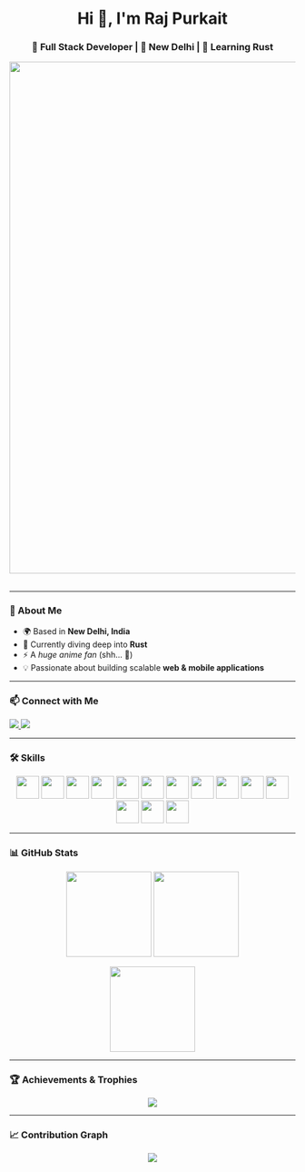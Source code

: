 <h1 align="center">Hi 👋, I'm Raj Purkait</h1>
<h3 align="center">🚀 Full Stack Developer | 📍 New Delhi | 🦀 Learning Rust</h3>

<p align="center">
 <img src="https://user-images.githubusercontent.com/74038190/213910845-af37a709-8995-40d6-be59-724526e3c3d7.gif" width="900">
<br><br>
</p>

---

### 🌟 About Me  
- 🌍 Based in **New Delhi, India**  
- 🧠 Currently diving deep into **Rust**  
- ⚡ A *huge anime fan* (shh... 🤫)  
- 💡 Passionate about building scalable **web & mobile applications**  

---

### 📫 Connect with Me  
<p align="left">
  <a href="https://www.linkedin.com/in/rajpurkait9" target="_blank">
    <img src="https://img.shields.io/badge/LinkedIn-0077B5?logo=linkedin&logoColor=white&style=for-the-badge" />
  </a>
  <a href="https://github.com/rajpurkait9" target="_blank">
    <img src="https://img.shields.io/badge/GitHub-100000?logo=github&logoColor=white&style=for-the-badge" />
  </a>
</p>

---

### 🛠️ Skills  
<p align="center">
  <img src="https://raw.githubusercontent.com/danielcranney/readme-generator/main/public/icons/skills/javascript-colored.svg" width="40" height="40"/>
  <img src="https://raw.githubusercontent.com/danielcranney/readme-generator/main/public/icons/skills/typescript-colored.svg" width="40" height="40"/>
  <img src="https://raw.githubusercontent.com/danielcranney/readme-generator/main/public/icons/skills/react-colored.svg" width="40" height="40"/>
  <img src="https://raw.githubusercontent.com/danielcranney/readme-generator/main/public/icons/skills/redux-colored.svg" width="40" height="40"/>
  <img src="https://raw.githubusercontent.com/danielcranney/readme-generator/main/public/icons/skills/nodejs-colored.svg" width="40" height="40"/>
  <img src="https://raw.githubusercontent.com/danielcranney/readme-generator/main/public/icons/skills/express.svg" width="40" height="40"/>
  <img src="https://raw.githubusercontent.com/danielcranney/readme-generator/main/public/icons/skills/mongodb-colored.svg" width="40" height="40"/>
  <img src="https://raw.githubusercontent.com/danielcranney/readme-generator/main/public/icons/skills/go.svg" width="40" height="40"/>
  <img src="https://raw.githubusercontent.com/danielcranney/readme-generator/main/public/icons/skills/rust.svg" width="40" height="40"/>
  <img src="https://raw.githubusercontent.com/danielcranney/readme-generator/main/public/icons/skills/dart-colored.svg" width="40" height="40"/>
  <img src="https://raw.githubusercontent.com/danielcranney/readme-generator/main/public/icons/skills/flutter-colored.svg" width="40" height="40"/>
  <img src="https://raw.githubusercontent.com/danielcranney/readme-generator/main/public/icons/skills/aws.svg" width="40" height="40"/>
  <img src="https://raw.githubusercontent.com/danielcranney/readme-generator/main/public/icons/skills/linux.svg" width="40" height="40"/>
  <img src="https://raw.githubusercontent.com/danielcranney/readme-generator/main/public/icons/skills/git-colored.svg" width="40" height="40"/>
</p>

---

### 📊 GitHub Stats  
<p align="center">
  <img src="https://github-readme-stats.vercel.app/api?username=rajpurkait9&show_icons=true&theme=tokyonight&hide_border=true" height="150" />
  <img src="https://github-readme-streak-stats.herokuapp.com/?user=rajpurkait9&theme=tokyonight&hide_border=true" height="150" />
</p>

<p align="center">
  <img src="https://github-readme-stats.vercel.app/api/top-langs/?username=rajpurkait9&layout=compact&theme=tokyonight&hide_border=true" height="150"/>
</p>

---

### 🏆 Achievements & Trophies  
<p align="center">
  <img src="https://github-profile-trophy.vercel.app/?username=rajpurkait9&theme=radical&no-frame=true&margin-w=15&column=7" />
</p>

---

### 📈 Contribution Graph  
<p align="center">
  <img src="https://github-readme-activity-graph.vercel.app/graph?username=rajpurkait9&theme=react-dark&bg_color=20232a&hide_border=true" />
</p>

